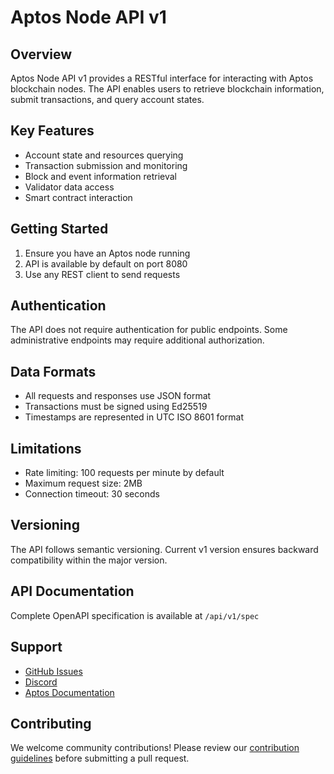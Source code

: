 # Aptos Node API v1

## Overview
Aptos Node API v1 provides a RESTful interface for interacting with Aptos blockchain nodes. The API enables users to retrieve blockchain information, submit transactions, and query account states.

## Key Features
- Account state and resources querying
- Transaction submission and monitoring
- Block and event information retrieval
- Validator data access
- Smart contract interaction

## Getting Started
1. Ensure you have an Aptos node running
2. API is available by default on port 8080
3. Use any REST client to send requests

## Authentication
The API does not require authentication for public endpoints. Some administrative endpoints may require additional authorization.

## Data Formats
- All requests and responses use JSON format
- Transactions must be signed using Ed25519
- Timestamps are represented in UTC ISO 8601 format

## Limitations
- Rate limiting: 100 requests per minute by default
- Maximum request size: 2MB
- Connection timeout: 30 seconds

## Versioning
The API follows semantic versioning. Current v1 version ensures backward compatibility within the major version.

## API Documentation
Complete OpenAPI specification is available at `/api/v1/spec`

## Support
- [GitHub Issues](https://github.com/cedra-labs/cedra-core/issues)
- [Discord](https://discord.gg/aptosnetwork)
- [Aptos Documentation](https://aptos.dev)

## Contributing
We welcome community contributions! Please review our [contribution guidelines](../CONTRIBUTING.md) before submitting a pull request.
